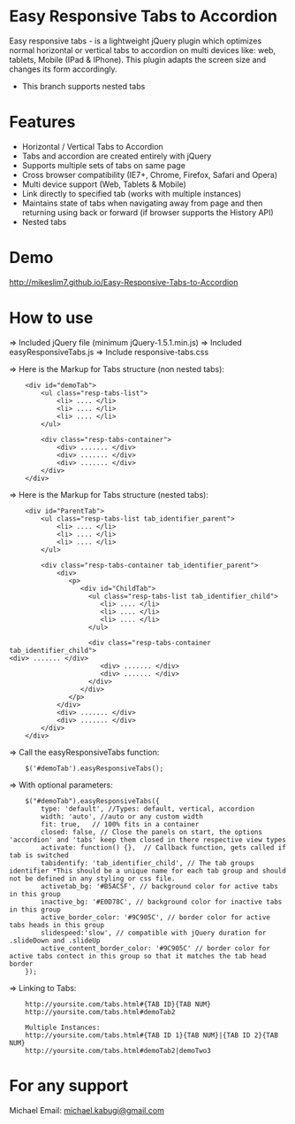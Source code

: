 Easy Responsive Tabs to Accordion
=================================

Easy responsive tabs - is a lightweight jQuery plugin which optimizes normal horizontal or vertical tabs to accordion on multi devices like: web, tablets, Mobile (IPad &amp; IPhone). This plugin adapts the screen size and changes its form accordingly. 
* This branch supports nested tabs


Features
=========

+ Horizontal / Vertical Tabs to Accordion
+ Tabs and accordion are created entirely with jQuery
+ Supports multiple sets of tabs on same page
+ Cross browser compatibility (IE7+, Chrome, Firefox, Safari and Opera)
+ Multi device support (Web, Tablets & Mobile)
+ Link directly to specified tab (works with multiple instances)
+ Maintains state of tabs when navigating away from page and then returning using back or forward (if browser supports the History API)
+ Nested tabs

Demo
====

http://mikeslim7.github.io/Easy-Responsive-Tabs-to-Accordion


How to use
==========

=> Included jQuery file (minimum jQuery-1.5.1.min.js)
=> Included easyResponsiveTabs.js
=> Include responsive-tabs.css

=> Here is the Markup for Tabs structure (non nested tabs):

        <div id="demoTab">          
            <ul class="resp-tabs-list">
                <li> .... </li>
                <li> .... </li>
                <li> .... </li>
            </ul> 

            <div class="resp-tabs-container">                                                        
                <div> ....... </div>
                <div> ....... </div>
                <div> ....... </div>
            </div>
        </div>    
        
=> Here is the Markup for Tabs structure (nested tabs):

        <div id="ParentTab">          
            <ul class="resp-tabs-list tab_identifier_parent">
                <li> .... </li>
                <li> .... </li>
                <li> .... </li>
            </ul> 

            <div class="resp-tabs-container tab_identifier_parent">                                                     
                <div>
                   <p> 
                      <div id="ChildTab">          
                        <ul class="resp-tabs-list tab_identifier_child">
                           <li> .... </li>
                           <li> .... </li>
                           <li> .... </li>
                        </ul> 

                        <div class="resp-tabs-container tab_identifier_child">                                                                     <div> ....... </div>
                           <div> ....... </div>
                           <div> ....... </div>
                        </div>
                      </div>    
                   </p>
                </div>
                <div> ....... </div>
                <div> ....... </div>
            </div>
        </div>    
        
=> Call the easyResponsiveTabs function:

        $('#demoTab').easyResponsiveTabs();
        
=> With optional parameters:

        $("#demoTab").easyResponsiveTabs({
            type: 'default', //Types: default, vertical, accordion           
            width: 'auto', //auto or any custom width
            fit: true,   // 100% fits in a container
            closed: false, // Close the panels on start, the options 'accordion' and 'tabs' keep them closed in there respective view types
            activate: function() {},  // Callback function, gets called if tab is switched
            tabidentify: 'tab_identifier_child', // The tab groups identifier *This should be a unique name for each tab group and should not be defined in any styling or css file.
            activetab_bg: '#B5AC5F', // background color for active tabs in this group
            inactive_bg: '#E0D78C', // background color for inactive tabs in this group
            active_border_color: '#9C905C', // border color for active tabs heads in this group
            slidespeed:'slow', // compatible with jQuery duration for .slideDown and .slideUp
            active_content_border_color: '#9C905C' // border color for active tabs contect in this group so that it matches the tab head border
        });

=> Linking to Tabs:
        
        http://yoursite.com/tabs.html#{TAB ID}{TAB NUM}
        http://yoursite.com/tabs.html#demoTab2
        
        Multiple Instances:
        http://yoursite.com/tabs.html#{TAB ID 1}{TAB NUM}|{TAB ID 2}{TAB NUM}
        http://yoursite.com/tabs.html#demoTab2|demoTwo3

For any support
===============
Michael 
Email: michael.kabugi@gmail.com
